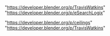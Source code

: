 "https://developer.blender.org/p/TravisWatkins"
"https://developer.blender.org/p/eSearchLogix"
 
"https://developer.blender.org/p/ceilings"
"https://developer.blender.org/p/TravisWatkins"
 
